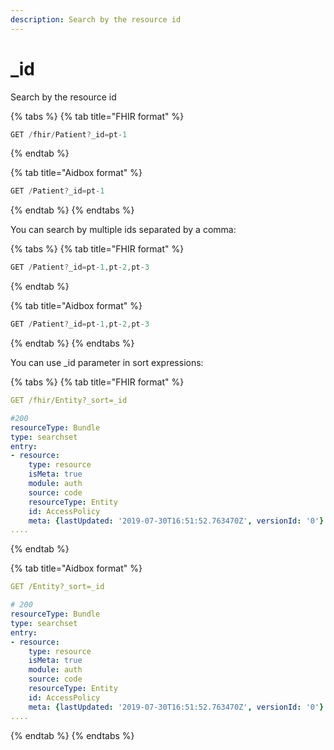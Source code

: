 ```yaml
---
description: Search by the resource id
---
```


# \_id

Search by the resource id

{% tabs %}
{% tab title="FHIR format" %}
```javascript
GET /fhir/Patient?_id=pt-1
```
{% endtab %}

{% tab title="Aidbox format" %}
```javascript
GET /Patient?_id=pt-1
```
{% endtab %}
{% endtabs %}

You can search by multiple ids separated by a comma:

{% tabs %}
{% tab title="FHIR format" %}
```javascript
GET /Patient?_id=pt-1,pt-2,pt-3
```
{% endtab %}

{% tab title="Aidbox format" %}
```javascript
GET /Patient?_id=pt-1,pt-2,pt-3
```
{% endtab %}
{% endtabs %}

You can use \_id parameter in sort expressions:

{% tabs %}
{% tab title="FHIR format" %}
```yaml
GET /fhir/Entity?_sort=_id

#200
resourceType: Bundle
type: searchset
entry:
- resource:
    type: resource
    isMeta: true
    module: auth
    source: code
    resourceType: Entity
    id: AccessPolicy
    meta: {lastUpdated: '2019-07-30T16:51:52.763470Z', versionId: '0'}
....
```
{% endtab %}

{% tab title="Aidbox format" %}
```yaml
GET /Entity?_sort=_id

# 200
resourceType: Bundle
type: searchset
entry:
- resource:
    type: resource
    isMeta: true
    module: auth
    source: code
    resourceType: Entity
    id: AccessPolicy
    meta: {lastUpdated: '2019-07-30T16:51:52.763470Z', versionId: '0'}
....
```
{% endtab %}
{% endtabs %}

